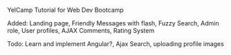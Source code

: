 YelCamp Tutorial for Web Dev Bootcamp

Added: Landing page, Friendly Messages with flash, Fuzzy Search, Admin role, User profiles, AJAX Comments, Rating System

Todo: Learn and implement Angular?, Ajax Search, uploading profile images